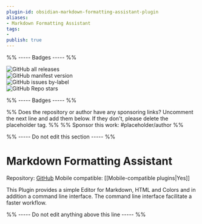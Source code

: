 ```yaml
---
plugin-id: obsidian-markdown-formatting-assistant-plugin
aliases:
- Markdown Formatting Assistant
tags: 
- 
publish: true
---
```


%% ----- Badges ----- %%

![GitHub all releases](https://img.shields.io/github/downloads/Reocin/obsidian-markdown-formatting-assistant-plugin/total?color=573E7A&logo=github&style=for-the-badge)   
![GitHub manifest version](https://img.shields.io/github/manifest-json/v/Reocin/obsidian-markdown-formatting-assistant-plugin?color=573E7A&logo=github&style=for-the-badge)   
![GitHub issues by-label](https://img.shields.io/github/issues/Reocin/obsidian-markdown-formatting-assistant-plugin/help%20wanted?color=573E7A&logo=github&style=for-the-badge)   
![GitHub Repo stars](https://img.shields.io/github/stars/Reocin/obsidian-markdown-formatting-assistant-plugin?color=573E7A&logo=github&style=for-the-badge)

%% ----- Badges ----- %%

%% Does the repository or author have any sponsoring links? Uncomment the next line and add them below. If they don't, please delete the placeholder tag. %%
%% Sponsor this work: #placeholder/author %%

%% ----- Do not edit this section ----- %%

# Markdown Formatting Assistant

Repository: [GitHub](https://github.com/Reocin/obsidian-markdown-formatting-assistant-plugin)
Mobile compatible: [[Mobile-compatible plugins|Yes]]

This Plugin provides a simple Editor for Markdown, HTML and Colors and in addition a command line interface. The command line interface facilitate a faster workflow.

%% ----- Do not edit anything above this line ----- %% 
